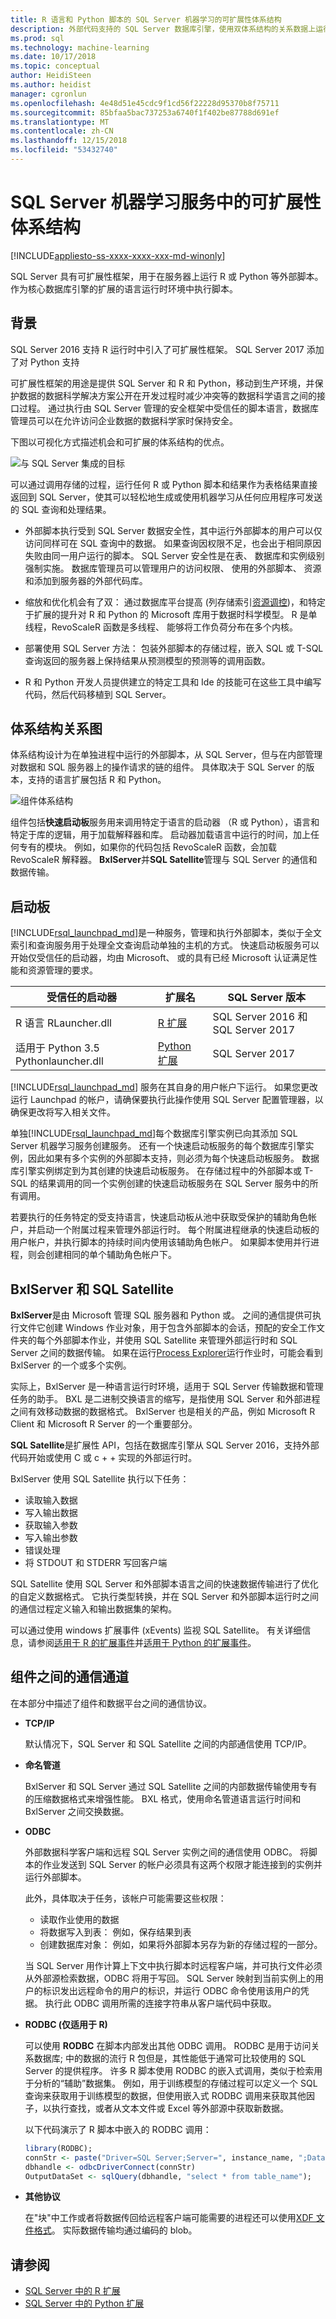 ```yaml
---
title: R 语言和 Python 脚本的 SQL Server 机器学习的可扩展性体系结构
description: 外部代码支持的 SQL Server 数据库引擎，使用双体系结构的关系数据上运行 R 和 Python 脚本。
ms.prod: sql
ms.technology: machine-learning
ms.date: 10/17/2018
ms.topic: conceptual
author: HeidiSteen
ms.author: heidist
manager: cgronlun
ms.openlocfilehash: 4e48d51e45cdc9f1cd56f22228d95370b8f75711
ms.sourcegitcommit: 85bfaa5bac737253a6740f1f402be87788d691ef
ms.translationtype: MT
ms.contentlocale: zh-CN
ms.lasthandoff: 12/15/2018
ms.locfileid: "53432740"
---
```

# <a name="extensibility-architecture-in-sql-server-machine-learning-services"></a>SQL Server 机器学习服务中的可扩展性体系结构 
[!INCLUDE[appliesto-ss-xxxx-xxxx-xxx-md-winonly](../../includes/appliesto-ss-xxxx-xxxx-xxx-md-winonly.md)]

SQL Server 具有可扩展性框架，用于在服务器上运行 R 或 Python 等外部脚本。 作为核心数据库引擎的扩展的语言运行时环境中执行脚本。 

## <a name="background"></a>背景

SQL Server 2016 支持 R 运行时中引入了可扩展性框架。 SQL Server 2017 添加了对 Python 支持

可扩展性框架的用途是提供 SQL Server 和 R 和 Python，移动到生产环境，并保护数据的数据科学解决方案公开在开发过程时减少冲突等的数据科学语言之间的接口过程。 通过执行由 SQL Server 管理的安全框架中受信任的脚本语言，数据库管理员可以在允许访问企业数据的数据科学家时保持安全。

下图以可视化方式描述机会和可扩展的体系结构的优点。

  ![与 SQL Server 集成的目标](../media/ml-service-value-add.png "机器学习服务值添加")

可以通过调用存储的过程，运行任何 R 或 Python 脚本和结果作为表格结果直接返回到 SQL Server，使其可以轻松地生成或使用机器学习从任何应用程序可发送的 SQL 查询和处理结果。

+ 外部脚本执行受到 SQL Server 数据安全性，其中运行外部脚本的用户可以仅访问同样可在 SQL 查询中的数据。 如果查询因权限不足，也会出于相同原因失败由同一用户运行的脚本。 SQL Server 安全性是在表、 数据库和实例级别强制实施。 数据库管理员可以管理用户的访问权限、 使用的外部脚本、 资源和添加到服务器的外部代码库。  

+ 缩放和优化机会有了双： 通过数据库平台提高 (列存储索引[资源调控](../../advanced-analytics/r/resource-governance-for-r-services.md))，和特定于扩展的提升对 R 和 Python 的 Microsoft 库用于数据时科学模型。 R 是单线程，RevoScaleR 函数是多线程、 能够将工作负荷分布在多个内核。

+ 部署使用 SQL Server 方法： 包装外部脚本的存储过程，嵌入 SQL 或 T-SQL 查询返回的服务器上保持结果从预测模型的预测等的调用函数。

+ R 和 Python 开发人员提供建立的特定工具和 Ide 的技能可在这些工具中编写代码，然后代码移植到 SQL Server。

## <a name="architecture-diagram"></a>体系结构关系图

体系结构设计为在单独进程中运行的外部脚本，从 SQL Server，但与在内部管理对数据和 SQL 服务器上的操作请求的链的组件。 具体取决于 SQL Server 的版本，支持的语言扩展包括 R 和 Python。 

  ![组件体系结构](../media/generic-architecture.png "组件体系结构")

组件包括**快速启动板**服务用来调用特定于语言的启动器 （R 或 Python），语言和特定于库的逻辑，用于加载解释器和库。 启动器加载语言中运行的时间，加上任何专有的模块。 例如，如果你的代码包括 RevoScaleR 函数，会加载 RevoScaleR 解释器。 **BxlServer**并**SQL Satellite**管理与 SQL Server 的通信和数据传输。

<a name="launchpad"></a>

## <a name="launchpad"></a>启动板

[!INCLUDE[rsql_launchpad_md](../../includes/rsql-launchpad-md.md)]是一种服务，管理和执行外部脚本，类似于全文索引和查询服务用于处理全文查询启动单独的主机的方式。 快速启动板服务可以开始仅受信任的启动器，均由 Microsoft、 或的具有已经 Microsoft 认证满足性能和资源管理的要求。

| 受信任的启动器 | 扩展名 | SQL Server 版本 |
|-------------------|-----------|---------------------|
| R 语言 RLauncher.dll | [R 扩展](extension-r.md) | SQL Server 2016 和 SQL Server 2017 |
| 适用于 Python 3.5 Pythonlauncher.dll | [Python 扩展](extension-python.md) | SQL Server 2017 |

[!INCLUDE[rsql_launchpad_md](../../includes/rsql-launchpad-md.md)] 服务在其自身的用户帐户下运行。 如果您更改运行 Launchpad 的帐户，请确保要执行此操作使用 SQL Server 配置管理器，以确保更改将写入相关文件。

单独[!INCLUDE[rsql_launchpad_md](../../includes/rsql-launchpad-md.md)]每个数据库引擎实例已向其添加 SQL Server 机器学习服务创建服务。 还有一个快速启动板服务的每个数据库引擎实例，因此如果有多个实例的外部脚本支持，则必须为每个快速启动板服务。 数据库引擎实例绑定到为其创建的快速启动板服务。 在存储过程中的外部脚本或 T-SQL 的结果调用的同一个实例创建的快速启动板服务在 SQL Server 服务中的所有调用。

若要执行的任务特定的受支持语言，快速启动板从池中获取受保护的辅助角色帐户，并启动一个附属过程来管理外部运行时。 每个附属进程继承的快速启动板的用户帐户，并执行脚本的持续时间内使用该辅助角色帐户。 如果脚本使用并行进程，则会创建相同的单个辅助角色帐户下。

## <a name="bxlserver-and-sql-satellite"></a>BxlServer 和 SQL Satellite

**BxlServer**是由 Microsoft 管理 SQL 服务器和 Python 或。 之间的通信提供可执行文件它创建 Windows 作业对象，用于包含外部脚本的会话，预配的安全工作文件夹的每个外部脚本作业，并使用 SQL Satellite 来管理外部运行时和 SQL Server 之间的数据传输。 如果在运行[Process Explorer](https://technet.microsoft.com/sysinternals/processexplorer.aspx)运行作业时，可能会看到 BxlServer 的一个或多个实例。

实际上，BxlServer 是一种语言运行时环境，适用于 SQL Server 传输数据和管理任务的助手。 BXL 是二进制交换语言的缩写，是指使用 SQL Server 和外部进程之间有效移动数据的数据格式。 BxlServer 也是相关的产品，例如 Microsoft R Client 和 Microsoft R Server 的一个重要部分。

**SQL Satellite**是扩展性 API，包括在数据库引擎从 SQL Server 2016，支持外部代码开始或使用 C 或 c + + 实现的外部运行时。

BxlServer 使用 SQL Satellite 执行以下任务：

+ 读取输入数据
+ 写入输出数据
+ 获取输入参数
+ 写入输出参数
+ 错误处理
+ 将 STDOUT 和 STDERR 写回客户端

SQL Satellite 使用 SQL Server 和外部脚本语言之间的快速数据传输进行了优化的自定义数据格式。 它执行类型转换，并在 SQL Server 和外部脚本运行时之间的通信过程定义输入和输出数据集的架构。

可以通过使用 windows 扩展事件 (xEvents) 监视 SQL Satellite。 有关详细信息，请参阅[适用于 R 的扩展事件](../../advanced-analytics/r/extended-events-for-sql-server-r-services.md)并[适用于 Python 的扩展事件](../../advanced-analytics/python/extended-events-for-python.md)。

## <a name="communication-channels-between-components"></a>组件之间的通信通道

在本部分中描述了组件和数据平台之间的通信协议。

+ **TCP/IP**

  默认情况下，SQL Server 和 SQL Satellite 之间的内部通信使用 TCP/IP。

+ **命名管道**

  BxlServer 和 SQL Server 通过 SQL Satellite 之间的内部数据传输使用专有的压缩数据格式来增强性能。 BXL 格式，使用命名管道语言运行时间和 BxlServer 之间交换数据。

+ **ODBC**

  外部数据科学客户端和远程 SQL Server 实例之间的通信使用 ODBC。 将脚本的作业发送到 SQL Server 的帐户必须具有这两个权限才能连接到的实例并运行外部脚本。

  此外，具体取决于任务，该帐户可能需要这些权限：

  + 读取作业使用的数据
  + 将数据写入到表： 例如，保存结果到表
  + 创建数据库对象： 例如，如果将外部脚本另存为新的存储过程的一部分。

  当 SQL Server 用作计算上下文中执行脚本时远程客户端，并可执行文件必须从外部源检索数据，ODBC 将用于写回。 SQL Server 映射到当前实例上的用户的标识发出远程命令的用户的标识，并运行 ODBC 命令使用该用户的凭据。 执行此 ODBC 调用所需的连接字符串从客户端代码中获取。

+ **RODBC (仅适用于 R)** 

  可以使用 **RODBC** 在脚本内部发出其他 ODBC 调用。 RODBC 是用于访问关系数据库; 中的数据的流行 R 包但是，其性能低于通常可比较使用的 SQL Server 的提供程序。 许多 R 脚本使用 RODBC 的嵌入式调用，类似于检索用于分析的“辅助”数据集。 例如，用于训练模型的存储过程可以定义一个 SQL 查询来获取用于训练模型的数据，但使用嵌入式 RODBC 调用来获取其他因子，以执行查找，或者从文本文件或 Excel 等外部源中获取新数据。

  以下代码演示了 R 脚本中嵌入的 RODBC 调用：

    ```R
    library(RODBC);
    connStr <- paste("Driver=SQL Server;Server=", instance_name, ";Database=", database_name, ";Trusted_Connection=true;", sep="");
    dbhandle <- odbcDriverConnect(connStr)
    OutputDataSet <- sqlQuery(dbhandle, "select * from table_name");
    ```

+ **其他协议**

  在"块"中工作或者将数据传回给远程客户端可能需要的进程还可以使用[XDF 文件格式](https://docs.microsoft.com/machine-learning-server/r/concept-what-is-xdf)。 实际数据传输均通过编码的 blob。

## <a name="see-also"></a>请参阅

+ [SQL Server 中的 R 扩展](extension-r.md)
+ [SQL Server 中的 Python 扩展](extension-python.md)